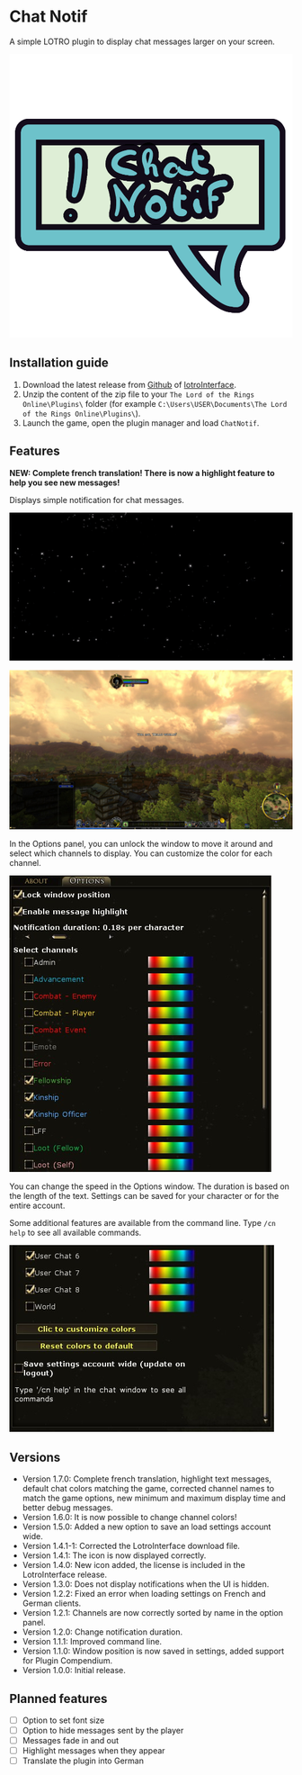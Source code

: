 # Chat Notif

A simple LOTRO plugin to display chat messages larger on your screen.

![Chat buble with an exclamation mark and the text "Chat Notif"](ChatNotif/res/icon.png)

## Installation guide

1. Download the latest release from [Github](https://github.com/EsyArda/ChatNotif/releases/latest) of [lotroInterface](https://www.lotrointerface.com/downloads/info1208).
2. Unzip the content of the zip file to your `The Lord of the Rings Online\Plugins\` folder (for example `C:\Users\USER\Documents\The Lord of the Rings Online\Plugins\`).
3. Launch the game, open the plugin manager and load `ChatNotif`.

## Features

**NEW: Complete french translation! There is now a highlight feature to help you see new messages!**

Displays simple notification for chat messages.

![Animated GIF from LOTRO with the message '[To test] Hello world!' in the centre.](./ChatNotif/res/hello-world.gif)


![Screenshot from LOTRO with the message "Hello world!" in the centre.](./ChatNotif/res/notif.jpg)

In the Options panel, you can unlock the window to move it around and select which channels to display.
You can customize the color for each channel.

![Screenshot of the option panel. A checkbox can lock or unlock the window position and enable chat message highlight and a slider to change the text speed. There are checkboxes and color pickers for each chat channel.](./ChatNotif/res/options1.jpg)


You can change the speed in the Options window.
The duration is based on the length of the text.
Settings can be saved for your character or for the entire account.

Some additional features are available from the command line.
Type `/cn help` to see all available commands.


![Screenshot of the option panel. Buttons allow to customize or reset colors and a checkbox to save settings account wide.](./ChatNotif/res/options2.jpg)

## Versions

* Version 1.7.0: Complete french translation, highlight text messages, default chat colors matching the game, corrected channel names to match the game options, new minimum and maximum display time and better debug messages.
* Version 1.6.0: It is now possible to change channel colors!
* Version 1.5.0: Added a new option to save an load settings account wide.
* Version 1.4.1-1: Corrected the LotroInterface download file.
* Version 1.4.1: The icon is now displayed correctly.
* Version 1.4.0: New icon added, the license is included in the LotroInterface release.
* Version 1.3.0: Does not display notifications when the UI is hidden.
* Version 1.2.2: Fixed an error when loading settings on French and German clients.
* Version 1.2.1: Channels are now correctly sorted by name in the option panel.
* Version 1.2.0: Change notification duration.
* Version 1.1.1: Improved command line.
* Version 1.1.0: Window position is now saved in settings, added support for Plugin Compendium.
* Version 1.0.0: Initial release.


## Planned features

- [ ] Option to set font size
- [ ] Option to hide messages sent by the player
- [ ] Messages fade in and out
- [ ] Highlight messages when they appear
- [ ] Translate the plugin into German
